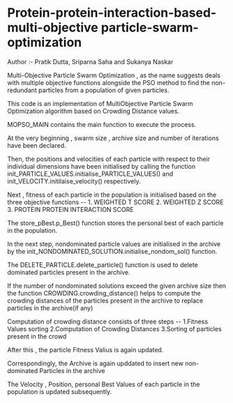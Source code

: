 # Protein-protein-interaction-based-multi-objective particle-swarm-optimization

Author :- Pratik Dutta, Sriparna Saha and Sukanya Naskar


Multi-Objective Particle Swarm Optimization , as the name suggests deals with multiple objective functions alongside the PSO method to find the non-redundant particles from a population of given particles.

This code is an implementation of MultiObjective Particle Swarm Optimization algorithm based on Crowding Distance values.

MOPSO_MAIN contains the main function to execute the process.

At the very beginning , swarm size , archive size and number of iterations have been declared.

Then, the positions and velocities of each particle with respect to their individual dimensions have been initialised by calling the function init_PARTICLE_VALUES.initialise_PARTICLE_VALUES() and init_VELOCITY.initilaise_velocity() respectively.

Next , fitness of each particle in the population is initialised based on the three objective functions --
	1. WEIGHTED T SCORE
	2. WEIGHTED Z SCORE
	3. PROTEIN PROTEIN INTERACTION SCORE

The store_pBest.p_Best() function stores the personal best of each particle in the population.

In the next step, nondominated particle values are initialised in the archive by the init_NONDOMINATED_SOLUTION.initialise_nondom_sol() function.

The DELETE_PARTICLE.delete_particle() function is used to delete dominated particles present in the archive.

If the number of nondominated solutions exceed the given archive size then the function CROWDING.crowding_distance() helps to compute the crowding distances of the particles present in the archive to replace particles in the archive(if any)

Computation of crowding distance consists of three steps --
1.Fitness Values sorting
2.Computation of Crowding Distances
3.Sorting of particles present in the crowd

After this , the particle Fitness Valius is again updated.

Correspondingly, the Archive is again upddated to insert new non-dominated Particles in the archive

The Velocity , Position, personal Best Values of each particle in the population is updated subsequently.

